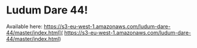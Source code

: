 # Ludum Dare 44!

Available here:
https://s3-eu-west-1.amazonaws.com/ludum-dare-44/master/index.html](
https://s3-eu-west-1.amazonaws.com/ludum-dare-44/master/index.html)

